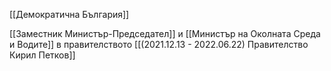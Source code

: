[[Демократична България]]

[[Заместник Министър-Председател]] и [[Министър на Околната Среда и Водите]] в правителството  [[(2021.12.13 - 2022.06.22) Правителство Кирил Петков]]
